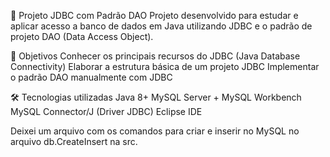 🚀 Projeto JDBC com Padrão DAO
Projeto desenvolvido para estudar e aplicar acesso a banco de dados em Java utilizando JDBC e o padrão de projeto DAO (Data Access Object).

📌 Objetivos
Conhecer os principais recursos do JDBC (Java Database Connectivity)
Elaborar a estrutura básica de um projeto JDBC
Implementar o padrão DAO manualmente com JDBC

🛠 Tecnologias utilizadas
Java 8+
MySQL Server + MySQL Workbench
MySQL Connector/J (Driver JDBC)
Eclipse IDE

Deixei um arquivo com os comandos para criar e inserir no MySQL no arquivo db.CreateInsert na src.
